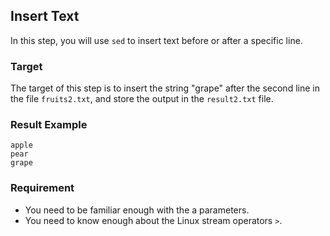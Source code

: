 ## Insert Text

In this step, you will use `sed` to insert text before or after a specific line.

### Target

The target of this step is to insert the string "grape" after the second line in the file `fruits2.txt`, and store the output in the `result2.txt` file.

### Result Example

```
apple
pear
grape
```

### Requirement

- You need to be familiar enough with the a parameters.
- You need to know enough about the Linux stream operators `>`.
